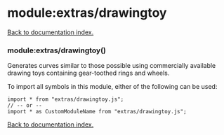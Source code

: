 # module:extras/drawingtoy

[Back to documentation index.](index.md)

<a name='extras_drawingtoy'></a>
### module:extras/drawingtoy()

Generates curves similar to those possible using commercially available drawing toys containing gear-toothed rings and wheels.

To import all symbols in this module, either of the following can be used:

    import * from "extras/drawingtoy.js";
    // -- or --
    import * as CustomModuleName from "extras/drawingtoy.js";

[Back to documentation index.](index.md)
